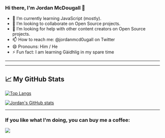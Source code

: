 ### Hi there, I'm Jordan McDougall 👋


- 🌱 I’m currently learning JavaScript (mostly).
- 👯 I’m looking to collaborate on Open Source projects.
- 🤔 I’m looking for help with other content creators on Open Source projects.
- 📫 How to reach me: @jordanmcd0ugall on Twitter
- 😄 Pronouns: Him / He
- ⚡ Fun fact: I am learning Gàidhlig in my spare time

---

---

## &#x1f4c8; My GitHub Stats

[![Top Langs](https://github-readme-stats.vercel.app/api/top-langs/?username=jordanmcdougall&hide=java,html,css&theme=radical)](https://github.com/anuraghazra/github-readme-stats)

[![Jordan's GitHub stats](https://github-readme-stats.vercel.app/api?username=jordanmcdougall&theme=radical)](https://github.com/anuraghazra/github-readme-stats)

---

### If you like what I'm doing, you can buy me a coffee:
[<img src="https://img.shields.io/badge/kofi-%23F16061.svg?&style=for-the-badge&logo=ko-fi&logoColor=white"/>](https://ko-fi.com/jordanmcdougall)
